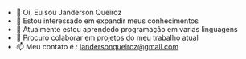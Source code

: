 - 👋 Oi, Eu sou Janderson Queiroz
- 👀 Estou interessado em expandir meus conhecimentos
- 🌱 Atualmente estou aprendedo programação em varias linguagens
- 💞️ Procuro colaborar em projetos do meu trabalho atual
- 📫 Meu contato é : jandersonqueiroz@gmail.com

<!---
jlqueiroz/jlqueiroz is a ✨ special ✨ repository because its `README.md` (this file) appears on your GitHub profile.
You can click the Preview link to take a look at your changes.
--->
